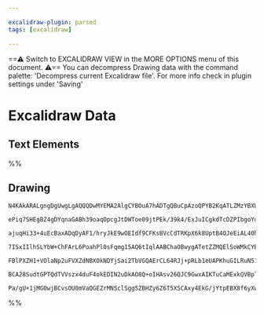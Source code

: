 ```yaml
---

excalidraw-plugin: parsed
tags: [excalidraw]

---
```

==⚠  Switch to EXCALIDRAW VIEW in the MORE OPTIONS menu of this document. ⚠== You can decompress Drawing data with the command palette: 'Decompress current Excalidraw file'. For more info check in plugin settings under 'Saving'


# Excalidraw Data

## Text Elements
%%
## Drawing
```compressed-json
N4KAkARALgngDgUwgLgAQQQDwMYEMA2AlgCYBOuA7hADTgQBuCpAzoQPYB2KqATLZMzYBXUtiRoIACyhQ4zZAHoFAc0JRJQgEYA6bGwC2CgF7N6hbEcK4OCtptbErHALRY8RMpWdx8Q1TdIEfARcZgRmBShcZQUebQBGAGYEmjoghH0EDihmbgBtcDBQMBKIEm4IRIB2ADFCAE19CjYASQA5AFYABUSAWRaAKwAOIRqhmFSSyFhECqIOJH5SzG5n

ePiq7SHEgBZ4gDYqnaGABh39oaqOpcgJtDWToe09jtPEk/39k4/ExJuICgkdTcDZPIbgoYdHYATlO50u10KkEkCEIymkIJ4HW0HVxUPi0OhPHiCP+1mUwW4J3+zCgpDYAGsEABhNj4NikCoAYniCF5vMmpU0uGwDOU9KEHGIrPZnIkdOszDguEC2UFkAAZoR8PgAMqwSkSQQedUQWn0pkAdSBkm4fCRZrpjIQ+pghvQxvK/wl6IWzFyaHi/zYyuw

ajuqHi33+4uEcBaxADqDyAF1/hryJkE9wOEIdf9CFKsBVcCdTRKpX6k8UptB4OJeEiAL40hAIYgg95fHbEqpDf6MFjsLhoU4DpisThtThibjQqr7DrfE67AvMAAi6Sg7e4GoIYX+mmEUoAosFMtkk7n8w6hHBiLhtx3A1ceDsTjx5xCgw75gyc3m+D/Oyoo7mge74AeDpwGwhY5PkSJgAUUwlNSiFgCciFpohyEoaCWwQlCsJnBcVw3CU8RYjieJ

7ISxIIlhSLYbW+ChFArL6PoahPl0sFqmg15AQ6tIqlAABChaOBwygATetZZMQElSoWMkCYBNJRKQUAAIKkPSFAorgz6oIJ/wKbp+mGcZpnQWyMDKJwu77gghRNuAzEQLgcBwPqj4NjW0AopkcxohiSwMIQCAUGJIpihW0pshy3IailqWChA2AiKqUAtNu+j6haLKJXK6A8ny5XpZlelZDleUxaKsaSglsoVAqHBKiqNWVVlNW5RkdQ6q67pmmyXq

FBlPXZH1+VOlaNp2uFVXZdNBXOkNDYjSai2TbVGQAErCL64RJj+pRLb1eUAPKhuGILRuN51TXlNScFANS4Fx+ARoiZ07dNL3ZLqhBGA2PBob91VPRkAAqWA6UQygjugwQalA3WQ7tM2iRZbAGSE1nqQ9f15SeUo43jRklnpuPo8teXk9D9YVPF6XMNg9I6gAGtwiSUQkSRVI8MJfNC1Q/QI7Nsvg9TcLicT7NCHSfu+MInB0SThUYbAGNwNaQPQB

BCA28SudtGPTQdTVVszx4duF4okEDIN2uDkAO8Q+oIHAsv26QJC9GwxAIKTuCaMExkQVBpTuzKSVoHrEBiWyxkQKQyjCgAFL21C8BsOfZ6gJw4gAlKae0IMoeYqsz6e4Fn7z5w3vBN0XHSl6bRMY6tTLXVAw5XoTpQZh9CDl0WfvSbrDpZKH4fcHSRv/NgRDe2gC8IP8HAj/PpCLw6whQPMDbrx3pR2AMCDYDkupb3AAdByHYdgagkcb+NIp94w0

Pa/gU+1jMG0wjBCvsOU0mVaQGEZrMNSclSggSZBHZy6Z6T5XSCAxy4EkG/jYtpEBX8f6yXwK5cALY6BamCNWNyTYgA==
```
%%